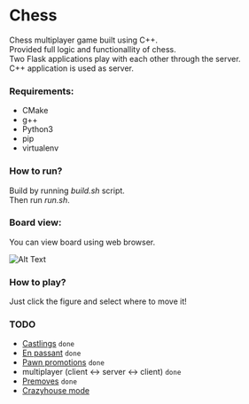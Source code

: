 # __Chess__

Chess multiplayer game built using C++. <br>
Provided full logic and functionallity of chess. <br>
Two Flask applications play with each other through the server. <br>
C++ application is used as server. <br>

### Requirements:
- CMake
- g++
- Python3
- pip
- virtualenv

### How to run?

Build by running _build.sh_ script. <br>
Then run _run.sh_.

### Board view: <br>
You can view board using web browser.

![Alt Text](https://i.imgur.com/m2S5ZxZ.png)


### How to play?
Just click the figure and select where to move it!

### TODO
- [Castlings](https://en.wikipedia.org/wiki/Castling)	```done```
- [En passant](https://en.wikipedia.org/wiki/En_passant) ```done```
- [Pawn promotions](https://en.wikipedia.org/wiki/Promotion_(chess)) ```done```
- multiplayer (client <-> server <-> client)  ```done```
- [Premoves](https://en.wikipedia.org/wiki/Premove) ```done```
- [Crazyhouse mode](https://en.wikipedia.org/wiki/Crazyhouse)
